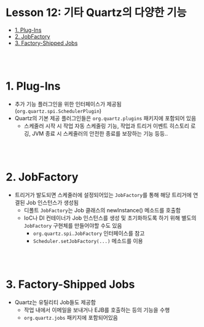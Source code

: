 # Lesson 12: 기타 Quartz의 다양한 기능

- [1. Plug-Ins](#1-plug-ins)
- [2. JobFactory](#2-jobfactory)
- [3. Factory-Shipped Jobs](#3-factory-shipped-jobs)

<br><br>

# 1. Plug-Ins

- 추가 기능 플러그인을 위한 인터페이스가 제공됨 (`org.quartz.spi.SchedulerPlugin`)
- Quartz의 기본 제공 플러그인들은 `org.quartz.plugins` 패키지에 포함되어 있음
  - 스케줄러 시작 시 작업 자동 스케줄링 기능, 작업과 트리거 이벤트 히스토리 로깅, JVM 종료 시 스케줄러의 안전한 종료를 보장하는 기능 등등..

<br><br>

# 2. JobFactory

- 트리거가 발도되면 스케줄러에 설정되어있는 `JobFactory`를 통해 해당 트리거에 연결된 Job 인스턴스가 생성됨
  - 디폴트 `JobFactory`는 Job 클래스의 newInstance() 메소드를 호출함
  - IoC나 DI 컨테이너가 Job 인스턴스를 생성 및 초기화하도록 하기 위해 별도의 `JobFactory` 구현체를 만들어야할 수도 있음
    - `org.quartz.spi.JobFactory` 인터페이스를 참고
    - `Scheduler.setJobFactory(...)` 메소드를 이용

<br><br>

# 3. Factory-Shipped Jobs

- Quartz는 유틸리티 Job들도 제공함
  - 작업 내에서 이메일을 보내거나 EJB를 호출하는 등의 기능을 수행
  - `org.quartz.jobs` 패키지에 포함되어있음
